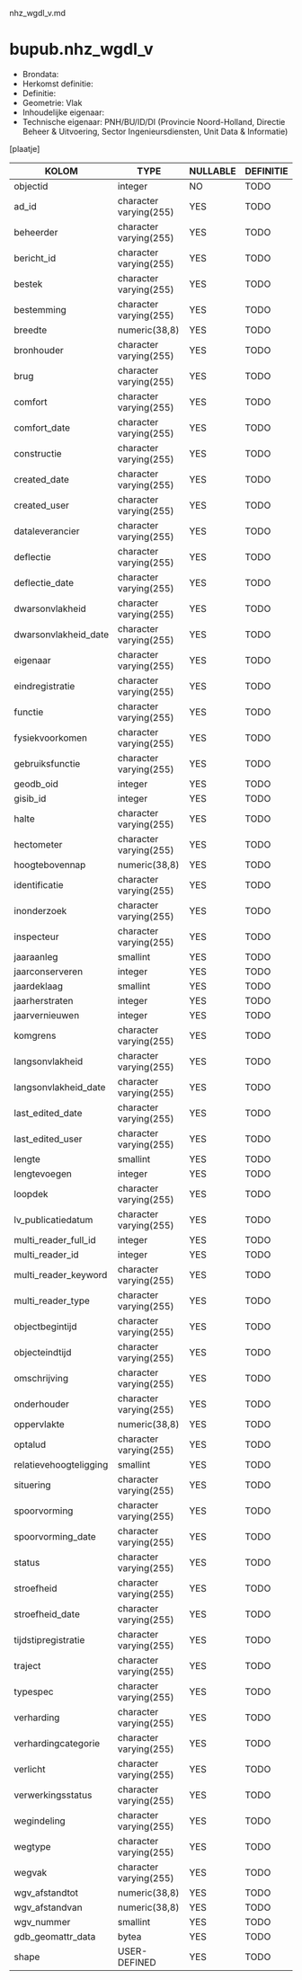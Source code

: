 nhz_wgdl_v.md

# bupub.nhz_wgdl_v


* Brondata: 
* Herkomst definitie: 
* Definitie: 
* Geometrie: Vlak
* Inhoudelijke eigenaar: 
* Technische eigenaar: PNH/BU/ID/DI (Provincie Noord-Holland, Directie Beheer & Uitvoering, Sector Ingenieursdiensten, Unit Data & Informatie)

[plaatje]


|KOLOM                            |TYPE                       |NULLABLE|DEFINITIE|
|------                           |----                       |-----   |-----    |
|objectid                         |integer                    |NO      |TODO|
|ad_id                            |character varying(255)     |YES     |TODO|
|beheerder                        |character varying(255)     |YES     |TODO|
|bericht_id                       |character varying(255)     |YES     |TODO|
|bestek                           |character varying(255)     |YES     |TODO|
|bestemming                       |character varying(255)     |YES     |TODO|
|breedte                          |numeric(38,8)              |YES     |TODO|
|bronhouder                       |character varying(255)     |YES     |TODO|
|brug                             |character varying(255)     |YES     |TODO|
|comfort                          |character varying(255)     |YES     |TODO|
|comfort_date                     |character varying(255)     |YES     |TODO|
|constructie                      |character varying(255)     |YES     |TODO|
|created_date                     |character varying(255)     |YES     |TODO|
|created_user                     |character varying(255)     |YES     |TODO|
|dataleverancier                  |character varying(255)     |YES     |TODO|
|deflectie                        |character varying(255)     |YES     |TODO|
|deflectie_date                   |character varying(255)     |YES     |TODO|
|dwarsonvlakheid                  |character varying(255)     |YES     |TODO|
|dwarsonvlakheid_date             |character varying(255)     |YES     |TODO|
|eigenaar                         |character varying(255)     |YES     |TODO|
|eindregistratie                  |character varying(255)     |YES     |TODO|
|functie                          |character varying(255)     |YES     |TODO|
|fysiekvoorkomen                  |character varying(255)     |YES     |TODO|
|gebruiksfunctie                  |character varying(255)     |YES     |TODO|
|geodb_oid                        |integer                    |YES     |TODO|
|gisib_id                         |integer                    |YES     |TODO|
|halte                            |character varying(255)     |YES     |TODO|
|hectometer                       |character varying(255)     |YES     |TODO|
|hoogtebovennap                   |numeric(38,8)              |YES     |TODO|
|identificatie                    |character varying(255)     |YES     |TODO|
|inonderzoek                      |character varying(255)     |YES     |TODO|
|inspecteur                       |character varying(255)     |YES     |TODO|
|jaaraanleg                       |smallint                   |YES     |TODO|
|jaarconserveren                  |integer                    |YES     |TODO|
|jaardeklaag                      |smallint                   |YES     |TODO|
|jaarherstraten                   |integer                    |YES     |TODO|
|jaarvernieuwen                   |integer                    |YES     |TODO|
|komgrens                         |character varying(255)     |YES     |TODO|
|langsonvlakheid                  |character varying(255)     |YES     |TODO|
|langsonvlakheid_date             |character varying(255)     |YES     |TODO|
|last_edited_date                 |character varying(255)     |YES     |TODO|
|last_edited_user                 |character varying(255)     |YES     |TODO|
|lengte                           |smallint                   |YES     |TODO|
|lengtevoegen                     |integer                    |YES     |TODO|
|loopdek                          |character varying(255)     |YES     |TODO|
|lv_publicatiedatum               |character varying(255)     |YES     |TODO|
|multi_reader_full_id             |integer                    |YES     |TODO|
|multi_reader_id                  |integer                    |YES     |TODO|
|multi_reader_keyword             |character varying(255)     |YES     |TODO|
|multi_reader_type                |character varying(255)     |YES     |TODO|
|objectbegintijd                  |character varying(255)     |YES     |TODO|
|objecteindtijd                   |character varying(255)     |YES     |TODO|
|omschrijving                     |character varying(255)     |YES     |TODO|
|onderhouder                      |character varying(255)     |YES     |TODO|
|oppervlakte                      |numeric(38,8)              |YES     |TODO|
|optalud                          |character varying(255)     |YES     |TODO|
|relatievehoogteligging           |smallint                   |YES     |TODO|
|situering                        |character varying(255)     |YES     |TODO|
|spoorvorming                     |character varying(255)     |YES     |TODO|
|spoorvorming_date                |character varying(255)     |YES     |TODO|
|status                           |character varying(255)     |YES     |TODO|
|stroefheid                       |character varying(255)     |YES     |TODO|
|stroefheid_date                  |character varying(255)     |YES     |TODO|
|tijdstipregistratie              |character varying(255)     |YES     |TODO|
|traject                          |character varying(255)     |YES     |TODO|
|typespec                         |character varying(255)     |YES     |TODO|
|verharding                       |character varying(255)     |YES     |TODO|
|verhardingcategorie              |character varying(255)     |YES     |TODO|
|verlicht                         |character varying(255)     |YES     |TODO|
|verwerkingsstatus                |character varying(255)     |YES     |TODO|
|wegindeling                      |character varying(255)     |YES     |TODO|
|wegtype                          |character varying(255)     |YES     |TODO|
|wegvak                           |character varying(255)     |YES     |TODO|
|wgv_afstandtot                   |numeric(38,8)              |YES     |TODO|
|wgv_afstandvan                   |numeric(38,8)              |YES     |TODO|
|wgv_nummer                       |smallint                   |YES     |TODO|
|gdb_geomattr_data                |bytea                      |YES     |TODO|
|shape                            |USER-DEFINED               |YES     |TODO|
